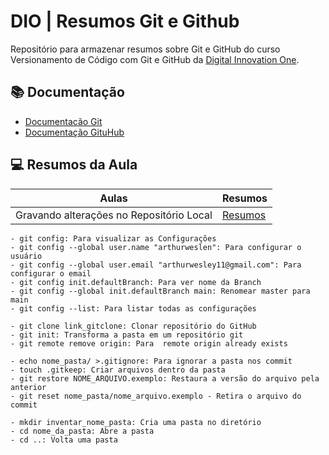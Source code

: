 
# DIO | Resumos Git e Github

Repositório para armazenar resumos sobre Git e GitHub do curso Versionamento de Código com Git e GitHub da [Digital Innovation One](https://www.dio.me/).

## 📚 Documentação
 - [Documentacão Git](https://git-scm.com/doc)
 - [Documentação GituHub](https://docs.github.com/)
 
## 💻 Resumos da Aula

| Aulas | Resumos |
|-------|---------|
| Gravando alterações no Repositório Local | [Resumos]() |

```
- git config: Para visualizar as Configurações
- git config --global user.name "arthurweslen": Para configurar o usuário
- git config --global user.email "arthurwesley11@gmail.com": Para configurar o email
- git config init.defaultBranch: Para ver nome da Branch
- git config --global init.defaultBranch main: Renomear master para main
- git config --list: Para listar todas as configurações

- git clone link_gitclone: Clonar repositório do GitHub
- git init: Transforma a pasta em um repositório git
- git remote remove origin: Para  remote origin already exists

- echo nome_pasta/ >.gitignore: Para ignorar a pasta nos commit
- touch .gitkeep: Criar arquivos dentro da pasta
- git restore NOME_ARQUIVO.exemplo: Restaura a versão do arquivo pela anterior
- git reset nome_pasta/nome_arquivo.exemplo - Retira o arquivo do commit

- mkdir inventar_nome_pasta: Cria uma pasta no diretório
- cd nome_da_pasta: Abre a pasta 
- cd ..: Volta uma pasta 
```

